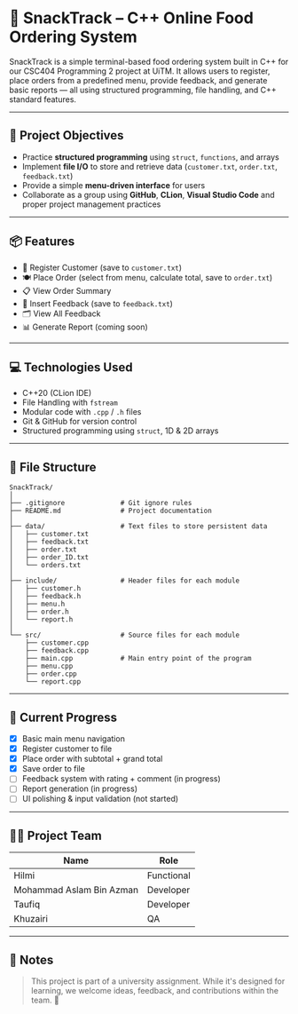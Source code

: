 # 🧾 SnackTrack – C++ Online Food Ordering System

SnackTrack is a simple terminal-based food ordering system built in C++ for our CSC404 Programming 2 project at UiTM. It allows users to register, place orders from a predefined menu, provide feedback, and generate basic reports — all using structured programming, file handling, and C++ standard features.

---

## 🎯 Project Objectives

- Practice **structured programming** using `struct`, `functions`, and arrays
- Implement **file I/O** to store and retrieve data (`customer.txt`, `order.txt`, `feedback.txt`)
- Provide a simple **menu-driven interface** for users
- Collaborate as a group using **GitHub**, **CLion**, **Visual Studio Code** and proper project management practices

---

## 📦 Features

- 👤 Register Customer (save to `customer.txt`)
- 🍽️ Place Order (select from menu, calculate total, save to `order.txt`)
- 📋 View Order Summary
- 💬 Insert Feedback (save to `feedback.txt`)
- 🗂️ View All Feedback
- 📊 Generate Report (coming soon)

---

## 💻 Technologies Used

- C++20 (CLion IDE)
- File Handling with `fstream`
- Modular code with `.cpp` / `.h` files
- Git & GitHub for version control
- Structured programming using `struct`, 1D & 2D arrays

---
## 📁 File Structure

```
SnackTrack/
│
├── .gitignore              # Git ignore rules
├── README.md               # Project documentation
│
├── data/                   # Text files to store persistent data
│   ├── customer.txt
│   ├── feedback.txt
│   ├── order.txt
│   ├── order_ID.txt
│   └── orders.txt
│
├── include/                # Header files for each module
│   ├── customer.h
│   ├── feedback.h
│   ├── menu.h
│   ├── order.h
│   └── report.h
│
└── src/                    # Source files for each module
    ├── customer.cpp
    ├── feedback.cpp
    ├── main.cpp            # Main entry point of the program
    ├── menu.cpp
    ├── order.cpp
    └── report.cpp
```
---

## 🚧 Current Progress

- [x] Basic main menu navigation
- [x] Register customer to file
- [x] Place order with subtotal + grand total
- [x] Save order to file
- [ ] Feedback system with rating + comment (in progress)
- [ ] Report generation (in progress)
- [ ] UI polishing & input validation (not started)

---

## 👨‍💻 Project Team

| Name                            | Role                  |
|---------------------------------|-----------------------|
| Hilmi                           | Functional            |
| Mohammad Aslam Bin Azman        | Developer             |
| Taufiq                          | Developer             |
| Khuzairi                        | QA                    |

---

## 📝 Notes

> This project is part of a university assignment. While it's designed for learning, we welcome ideas, feedback, and contributions within the team. 🚀


